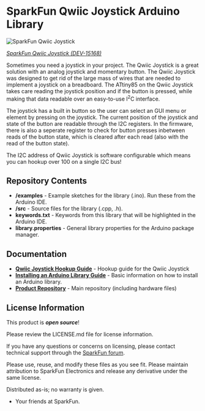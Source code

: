 SparkFun Qwiic Joystick Arduino Library
===========================================================

![SparkFun Qwiic Joystick](https://cdn.sparkfun.com/assets/parts/1/3/5/5/8/15168-SparkFun_Qwiic_Joystick-01.jpg)

[*SparkFun Qwiic Joystick (DEV-15168)*](https://www.sparkfun.com/products/15168)

Sometimes you need a joystick in your project. The Qwiic Joystick is a great solution with an analog joystick and momentary button. The Qwiic Joystick was designed to get rid of the large mass of wires that are needed to implement a joystick on a breadboard. The ATtiny85 on the Qwiic Joystick takes care reading the joystick position and if the button is pressed, while making that data readable over an easy-to-use I<sup>2</sup>C interface.

The joystick has a built in button so the user can select an GUI menu or element by pressing on the joystick. The current position of the joystick and state of the button are readable through the I2C registers. In the firmware, there is also a seperate register to check for button presses inbetween reads of the button state, which is cleared after each read (also with the read of the button state).

The I2C address of Qwiic Joystick is software configurable which means you can hookup over 100 on a single I2C bus!

Repository Contents
-------------------

* **/examples** - Example sketches for the library (.ino). Run these from the Arduino IDE. 
* **/src** - Source files for the library (.cpp, .h).
* **keywords.txt** - Keywords from this library that will be highlighted in the Arduino IDE. 
* **library.properties** - General library properties for the Arduino package manager. 

Documentation
--------------
* **[Qwiic Joystick Hookup Guide](https://learn.sparkfun.com/tutorials/qwiic-joystick-hoookup-guide)** - Hookup guide for the Qwiic Joystick
* **[Installing an Arduino Library Guide](https://learn.sparkfun.com/tutorials/installing-an-arduino-library)** - Basic information on how to install an Arduino library.
* **[Product Repository](https://github.com/sparkfun/Qwiic_Joystick)** - Main repository (including hardware files)

License Information
-------------------

This product is _**open source**_! 

Please review the LICENSE.md file for license information. 

If you have any questions or concerns on licensing, please contact technical support through the [SparkFun forum](https://forum.sparkfun.com/index.php).

Please use, reuse, and modify these files as you see fit. Please maintain attribution to SparkFun Electronics and release any derivative under the same license.

Distributed as-is; no warranty is given.

- Your friends at SparkFun.
